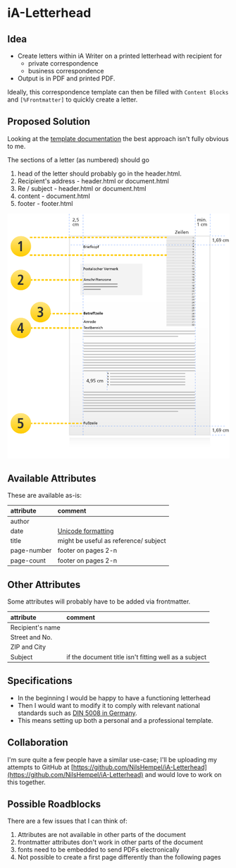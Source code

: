 # iA-Letterhead

## Idea

* Create letters within iA Writer on a printed letterhead with recipient for
   * private correspondence
   * business correspondence
* Output is in PDF and printed PDF.

Ideally, this correspondence template can then be filled with `Content Blocks` and `[%Frontmatter]` to quickly create a letter.

## Proposed Solution

Looking at the [template documentation](https://github.com/iainc/iA-Writer-Templates) the best approach isn't fully obvious to me.

The sections of a letter (as numbered) should go

1. head of the letter should probably go in the header.html.
2. Recipient's address - header.html or document.html
3. Re / subject - header.html or document.html
4. content - document.html
5. footer - footer.html

![](https://github.com/NilsHempel/iA-Letterhead/blob/master/Letter.png)

## Available Attributes

These are available as-is:

|attribute|comment|
|:-|:-|
|author||
|date|[Unicode formatting](http://www.unicode.org/reports/tr35/tr35-31/tr35-dates.html#Date_Format_Patterns)|
|title|might be useful as reference/ subject|
|page-number|footer on pages 2-n|
|page-count|footer on pages 2-n|

## Other Attributes

Some attributes will probably have to be added via frontmatter.

|attribute|comment|
|:-|:-|
|Recipient's name||
|Street and No.||
|ZIP and City||
|Subject|if the document title isn't fitting well as a subject|

## Specifications

* In the beginning I would be happy to have a functioning letterhead
* Then I would want to modify it to comply with relevant national standards such as [DIN 5008 in Germany](https://www.edv-lehrgang.de/din-5008/).
* This means setting up both a personal and a professional template.

## Collaboration

I'm sure quite a few people have a similar use-case; I'll be uploading my attempts to GitHub at [https://github.com/NilsHempel/iA-Letterhead](https://github.com/NilsHempel/iA-Letterhead) and would love to work on this together.

## Possible Roadblocks

There are a few issues that I can think of:

1. Attributes are not available in other parts of the document
2. frontmatter attributes don't work in other parts of the document
3. fonts need to be embedded to send PDFs electronically
4. Not possible to create a first page differently than the following pages
